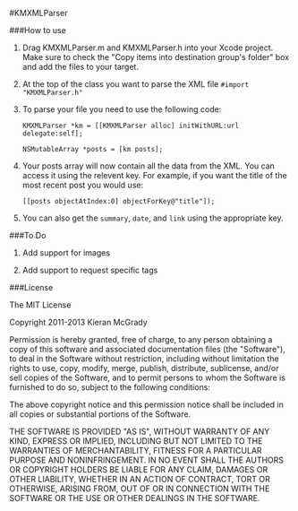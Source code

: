 #KMXMLParser

###How to use

1. Drag KMXMLParser.m and KMXMLParser.h into your Xcode project. Make sure to check the "Copy items into destination group's folder" box and add the files to your target.

2. At the top of the class you want to parse the XML file ``#import "KMXMLParser.h"``

3. To parse your file you need to use the following code:

    ``KMXMLParser *km = [[KMXMLParser alloc] initWithURL:url delegate:self]; `` 

    ``NSMutableArray *posts = [km posts];``

4. Your posts array will now contain all the data from the XML. You can access it using the relevent key. For example, if you want the title of the most recent post you would use:

    ``[[posts objectAtIndex:0] objectForKey@"title"]);``  

5. You can also get the ``summary``, ``date``, and ``link`` using the appropriate key.

###To Do

1. Add support for images

2. Add support to request specific tags

###License

  The MIT License

  Copyright 2011-2013 Kieran McGrady

  Permission is hereby granted, free of charge, to any person obtaining a copy of 
  this software and associated documentation files (the "Software"), to deal in 
  the Software without restriction, including without limitation the rights to use, 
  copy, modify, merge, publish, distribute, sublicense, and/or sell copies of the 
  Software, and to permit persons to whom the Software is furnished to do so, subject 
  to the following conditions:

  The above copyright notice and this permission notice shall be included in all 
  copies or substantial portions of the Software.

  THE SOFTWARE IS PROVIDED "AS IS", WITHOUT WARRANTY OF ANY KIND, EXPRESS OR IMPLIED, 
  INCLUDING BUT NOT LIMITED TO THE WARRANTIES OF MERCHANTABILITY, FITNESS 
  FOR A PARTICULAR PURPOSE AND NONINFRINGEMENT. IN NO EVENT SHALL THE AUTHORS 
  OR COPYRIGHT HOLDERS BE LIABLE FOR ANY CLAIM, DAMAGES OR OTHER LIABILITY, 
  WHETHER IN AN ACTION OF CONTRACT, TORT OR OTHERWISE, ARISING FROM, OUT OF 
  OR IN CONNECTION WITH THE SOFTWARE OR THE USE OR OTHER DEALINGS IN THE SOFTWARE.
